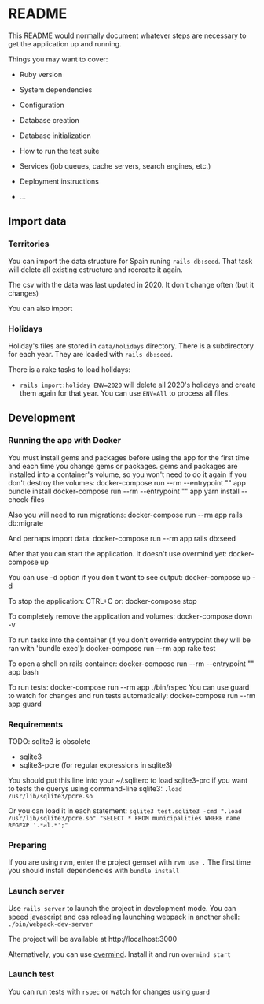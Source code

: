 # README

This README would normally document whatever steps are necessary to get the
application up and running.

Things you may want to cover:

* Ruby version

* System dependencies

* Configuration

* Database creation

* Database initialization

* How to run the test suite

* Services (job queues, cache servers, search engines, etc.)

* Deployment instructions

* ...

## Import data

### Territories

You can import the data structure for Spain runing ```rails db:seed```. That task will delete all existing estructure and recreate it again.

The csv with the data was last updated in 2020. It don't change often (but it changes)

You can also import 

### Holidays

Holiday's files are stored in ```data/holidays``` directory. There is a subdirectory for each year. They are loaded with ```rails db:seed```.

There is a rake tasks to load holidays:
- ```rails import:holiday ENV=2020``` will delete all 2020's holidays and create them again for that year. You can use ```ENV=All``` to process all files.

## Development

### Running the app with Docker
You must install gems and packages before using the app for the first time and each time you change gems or packages. gems and packages are installed into a container's volume, so you won't need to do it again if you don't destroy the volumes:
docker-compose run --rm --entrypoint "" app bundle install
docker-compose run --rm --entrypoint "" app yarn install --check-files

Also you will need to run migrations:
docker-compose run --rm app rails db:migrate

And perhaps import data:
docker-compose run --rm app rails db:seed

After that you can start the application. It doesn't use overmind yet:
docker-compose up

You can use -d option if you don't want to see output:
docker-compose up -d

To stop the application: CTRL+C or:
docker-compose stop

To completely remove the application and volumes:
docker-compose down -v

To run tasks into the container (if you don't override entrypoint they will be ran with 'bundle exec'):
docker-compose run --rm app rake test

To open a shell on rails container:
docker-compose run --rm --entrypoint "" app bash

To run tests:
docker-compose run --rm app ./bin/rspec
You can use guard to watch for changes and run tests automatically:
docker-compose run --rm app guard

### Requirements

TODO: sqlite3 is obsolete

- sqlite3
- sqlite3-pcre (for regular expressions in sqlite3)

You should put this line into your ~/.sqliterc to load sqlite3-prc if you want to tests the querys using command-line sqlite3:
```.load /usr/lib/sqlite3/pcre.so```

Or you can load it in each statement:
```sqlite3 test.sqlite3 -cmd ".load /usr/lib/sqlite3/pcre.so" "SELECT * FROM municipalities WHERE name REGEXP '.*al.*';"```

### Preparing

If you are using rvm, enter the project gemset with ```rvm use .```
The first time you should install dependencies with ```bundle install```

### Launch server

Use ```rails server``` to launch the project in development mode. You can speed javascript and css reloading launching webpack in another shell: ```./bin/webpack-dev-server```

The project will be available at http://localhost:3000

Alternatively, you can use [overmind](https://github.com/DarthSim/overmind). Install it and run ```overmind start```

### Launch test
You can run tests with ```rspec``` or watch for changes using ```guard```
